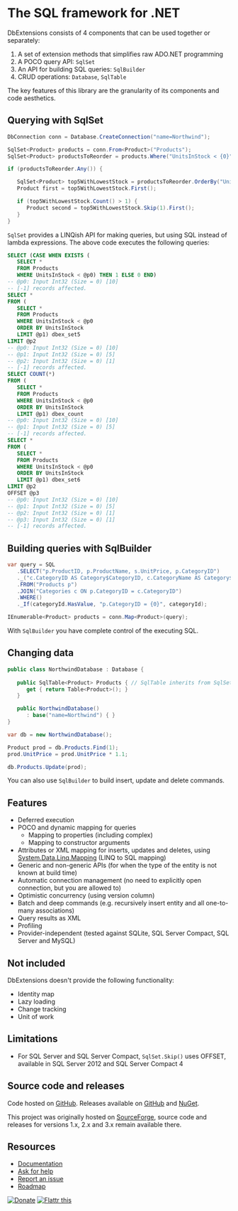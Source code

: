 The SQL framework for .NET
=============================================================================== 
DbExtensions consists of 4 components that can be used together 
or separately: 

1. A set of extension methods that simplifies raw ADO.NET programming
2. A POCO query API: `SqlSet`
3. An API for building SQL queries: `SqlBuilder`
4. CRUD operations: `Database`, `SqlTable`

The key features of this library are the granularity of its components and code aesthetics.

Querying with SqlSet
--------------------
```csharp
DbConnection conn = Database.CreateConnection("name=Northwind");

SqlSet<Product> products = conn.From<Product>("Products");
SqlSet<Product> productsToReorder = products.Where("UnitsInStock < {0}", 10);

if (productsToReorder.Any()) {

   SqlSet<Product> top5WithLowestStock = productsToReorder.OrderBy("UnitsInStock").Take(5);
   Product first = top5WithLowestStock.First();

   if (top5WithLowestStock.Count() > 1) {
      Product second = top5WithLowestStock.Skip(1).First();
   }
}
```
`SqlSet` provides a LINQish API for making queries, but using SQL instead of lambda expressions. The above code executes the following queries:

```sql
SELECT (CASE WHEN EXISTS (
   SELECT *
   FROM Products
   WHERE UnitsInStock < @p0) THEN 1 ELSE 0 END)
-- @p0: Input Int32 (Size = 0) [10]
-- [-1] records affected.
SELECT *
FROM (
   SELECT *
   FROM Products
   WHERE UnitsInStock < @p0
   ORDER BY UnitsInStock
   LIMIT @p1) dbex_set5
LIMIT @p2
-- @p0: Input Int32 (Size = 0) [10]
-- @p1: Input Int32 (Size = 0) [5]
-- @p2: Input Int32 (Size = 0) [1]
-- [-1] records affected.
SELECT COUNT(*)
FROM (
   SELECT *
   FROM Products
   WHERE UnitsInStock < @p0
   ORDER BY UnitsInStock
   LIMIT @p1) dbex_count
-- @p0: Input Int32 (Size = 0) [10]
-- @p1: Input Int32 (Size = 0) [5]
-- [-1] records affected.
SELECT *
FROM (
   SELECT *
   FROM Products
   WHERE UnitsInStock < @p0
   ORDER BY UnitsInStock
   LIMIT @p1) dbex_set6
LIMIT @p2
OFFSET @p3
-- @p0: Input Int32 (Size = 0) [10]
-- @p1: Input Int32 (Size = 0) [5]
-- @p2: Input Int32 (Size = 0) [1]
-- @p3: Input Int32 (Size = 0) [1]
-- [-1] records affected.
```

Building queries with SqlBuilder
--------------------------------
```csharp
var query = SQL
   .SELECT("p.ProductID, p.ProductName, s.UnitPrice, p.CategoryID")
   ._("c.CategoryID AS Category$CategoryID, c.CategoryName AS Category$CategoryName")
   .FROM("Products p")
   .JOIN("Categories c ON p.CategoryID = c.CategoryID")
   .WHERE()
   ._If(categoryId.HasValue, "p.CategoryID = {0}", categoryId);

IEnumerable<Product> products = conn.Map<Product>(query);
```
With `SqlBuilder` you have complete control of the executing SQL.

Changing data
-------------
```csharp
public class NorthwindDatabase : Database {
   
   public SqlTable<Product> Products { // SqlTable inherits from SqlSet
      get { return Table<Product>(); } 
   }

   public NorthwindDatabase() 
      : base("name=Northwind") { }
}

var db = new NorthwindDatabase();

Product prod = db.Products.Find(1);
prod.UnitPrice = prod.UnitPrice * 1.1;

db.Products.Update(prod);
```
You can also use `SqlBuilder` to build insert, update and delete commands.

Features
--------
- Deferred execution
- POCO and dynamic mapping for queries
  - Mapping to properties (including complex)
  - Mapping to constructor arguments
- Attributes or XML mapping for inserts, updates and deletes, using [System.Data.Linq.Mapping](http://msdn.microsoft.com/library/system.data.linq.mapping) (LINQ to SQL mapping)
- Generic and non-generic APIs (for when the type of the entity is not known at build time)
- Automatic connection management (no need to explicitly open connection, but you are allowed to)
- Optimistic concurrency (using version column)
- Batch and deep commands (e.g. recursively insert entity and all one-to-many associations)
- Query results as XML
- Profiling
- Provider-independent (tested against SQLite, SQL Server Compact, SQL Server and MySQL)

Not included
------------------------
DbExtensions doesn't provide the following functionality:

- Identity map
- Lazy loading
- Change tracking
- Unit of work

Limitations
-----------
- For SQL Server and SQL Server Compact, `SqlSet.Skip()` uses OFFSET, available
  in SQL Server 2012 and SQL Server Compact 4

Source code and releases
------------------------
Code hosted on [GitHub](https://github.com/maxtoroq/DbExtensions). 
Releases available on [GitHub](https://github.com/maxtoroq/DbExtensions/releases)
and [NuGet](http://www.nuget.org/packages/DbExtensions).

This project was originally hosted on [SourceForge](https://sourceforge.net/projects/dbextensions/), source code and releases for
versions 1.x, 2.x and 3.x remain available there.

Resources
---------
- [Documentation](https://github.com/maxtoroq/DbExtensions/wiki)
- [Ask for help](https://github.com/maxtoroq/DbExtensions/issues?labels=question&state=closed)
- [Report an issue](https://github.com/maxtoroq/DbExtensions/issues?state=open)
- [Roadmap](https://github.com/maxtoroq/DbExtensions/issues/milestones)

<a href="https://github.com/maxtoroq/DbExtensions/wiki/Donate"><img src="http://maxtoroq.users.sourceforge.net/donate/paypal/btn_donate_SM.gif" alt="Donate"/></a>
<a href="http://flattr.com/thing/1761218/DbExtensions" target="_blank"><img src="http://api.flattr.com/button/flattr-badge-large.png" alt="Flattr this" title="Flattr this" border="0" /></a>
